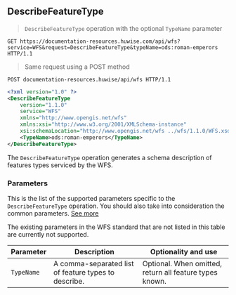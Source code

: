 ## DescribeFeatureType

> `DescribeFeatureType` operation with the optional `TypeName` parameter

```http
GET https://documentation-resources.huwise.com/api/wfs?service=WFS&request=DescribeFeatureType&typeName=ods:roman-emperors HTTP/1.1
```

> Same request using a POST method

```http
POST documentation-resources.huwise/api/wfs HTTP/1.1
```

```xml
<?xml version="1.0" ?>
<DescribeFeatureType
    version="1.1.0"
    service="WFS"
    xmlns="http://www.opengis.net/wfs"
    xmlns:xsi="http://www.w3.org/2001/XMLSchema-instance"
    xsi:schemaLocation="http://www.opengis.net/wfs ../wfs/1.1.0/WFS.xsd">
    <TypeName>ods:roman-emperors</TypeName>
</DescribeFeatureType>
```

The `DescribeFeatureType` operation generates a schema description of features types serviced by the WFS.

### Parameters

This is the list of the supported parameters specific to the `DescribeFeatureType` operation. You should also take into
consideration the common parameters. [See more](#parameters)

The existing parameters in the WFS standard that are not listed in this table are currently not supported.

Parameter | Description | Optionality and use
--------- | ----------- | -------------------
`TypeName` | A comma-separated list of feature types to describe. | Optional. When omitted, return all feature types known.